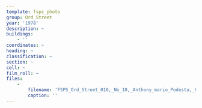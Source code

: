 ```yaml
---
template: fsps_photo
group: Ord_Street
year: '1978'
description: ~
buildings:
    - ''
coordinates: ~
heading: ~
classification: ~
section: ~
cell: ~
film_roll: ~
files:
    -
        filename: 'FSPS_Ord_Street_010,_No_10,_Anthony_mario_Podesta,_8-5-E,_1978.png'
        caption: ''
---
```

